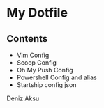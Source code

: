 # My Dotfile

## Contents

- Vim Config
- Scoop Config
- Oh My Push Config
- Powershell Config and alias
- Startship config json


Deniz Aksu
